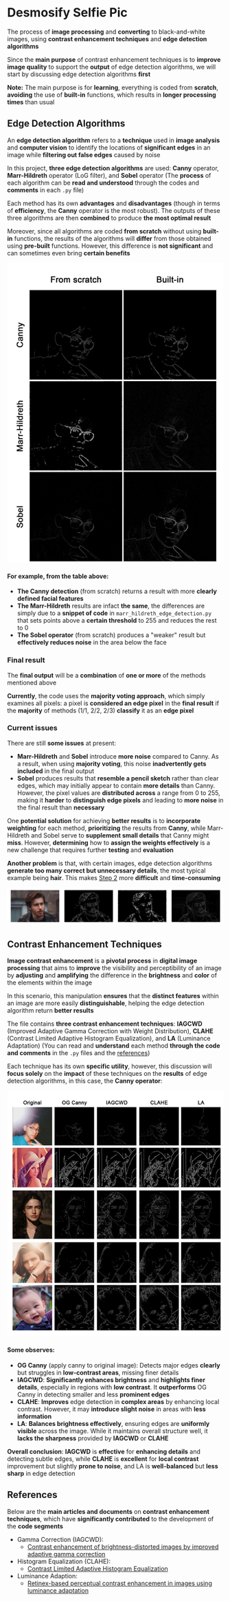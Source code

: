 # Desmosify Selfie Pic
The process of **image processing** and **converting** to black-and-white images, using **contrast enhancement techniques** and **edge detection algorithms** 

Since the **main purpose** of contrast enhancement techniques is to **improve image quality** to support the **output** of edge detection algorithms, we will start by discussing edge detection algorithms **first**

**Note:** The main purpose is for **learning**, everything is coded from **scratch**, **avoiding** the use of **built-in** functions, which results in **longer processing times** than usual

## Edge Detection Algorithms
An **edge detection algorithm** refers to a **technique** used in **image analysis** and **computer vision** to identify the locations of **significant edges** in an image while **filtering out false edges** caused by noise

In this project, **three edge detection algorithms** are used: **Canny** operator, **Marr-Hildreth** operator (LoG filter), and **Sobel** operator (The **process** of each algorithm can be **read and understood** through the codes and **comments** in each `.py` file)

Each method has its own **advantages** and **disadvantages** (though in terms of **efficiency**, the **Canny** operator is the most robust). The outputs of these three algorithms are then **combined** to produce **the most optimal result**

Moreover, since all algorithms are coded **from scratch** without using **built-in** functions, the results of the algorithms will **differ** from those obtained using **pre-built** functions. However, this difference is **not significant** and can sometimes even bring **certain benefits**

![Edge detection diff](https://github.com/CryAndRRich/Desmosify-Selfie-Pic/blob/main/.github/edge_detect_illustrate.jpg)

#### For example, from the table above:
* **The Canny detection** (from scratch) returns a result with more **clearly defined facial features**
* **The Marr-Hildreth** results are infact **the same**, the differences are simply due to a **snippet of code** in `marr_hildreth_edge_detection.py` that sets points above a **certain threshold** to 255 and reduces the rest to 0
* **The Sobel operator** (from scratch) produces a "weaker" result but **effectively reduces noise** in the area below the face

### Final result
The **final output** will be a **combination** of **one or more** of the methods mentioned above

**Currently**, the code uses the **majority voting approach**, which simply examines all pixels: a pixel is **considered an edge pixel** in the **final result** if the **majority** of methods (1/1, 2/2, 2/3) **classify** it as an **edge pixel**
### Current issues
There are still **some issues** at present:
* **Marr-Hildreth** and **Sobel** introduce **more noise** compared to Canny. As a result, when using **majority voting**, this noise **inadvertently gets included** in the final output
* **Sobel** produces results that **resemble a pencil sketch** rather than clear edges, which may initially appear to contain **more details** than Canny. However, the pixel values are **distributed across** a range from 0 to 255, making it **harder** to **distinguish edge pixels** and leading to **more noise** in the final result than **necessary**

One **potential solution** for achieving **better results** is to **incorporate weighting** for each method, **prioritizing** the results from **Canny**, while Marr-Hildreth and Sobel serve to **supplement small details** that Canny might **miss**. However, **determining** how to **assign the weights effectively** is a new challenge that requires further **testing** and **evaluation**

**Another problem** is that, with certain images, edge detection algorithms **generate too many correct but unnecessary details**, the most typical example being **hair**. This makes [Step 2](https://github.com/CryAndRRich/Desmosify-Selfie-Pic/blob/main/README.md#step-2-desmosify) more **difficult** and **time-consuming**

![too_detailed](https://github.com/CryAndRRich/Desmosify-Selfie-Pic/blob/main/.github/too_detailed.png)

## Contrast Enhancement Techniques
**Image contrast enhancement** is a **pivotal process** in **digital image processing** that aims to **improve** the visibility and perceptibility of an image by **adjusting** and **amplifying** the difference in the **brightness** and **color** of the elements within the image

In this scenario, this manipulation **ensures** that the **distinct features** within an image are more easily **distinguishable**, helping the edge detection algorithm return **better results**

The file contains **three contrast enhancement techniques**: **IAGCWD** (Improved Adaptive Gamma Correction with Weight Distribution), **CLAHE** (Contrast Limited Adaptive Histogram Equalization), and **LA** (Luminance Adaptation) (You can read and **understand** each method **through the code and comments** in the `.py` files and the [references]())

Each technique has its own **specific utility**, however, this discussion will **focus solely** on the **impact** of these techniques on the **results** of edge detection algorithms, in this case, the **Canny operator**:

![Contrast_enhance_tech](https://github.com/CryAndRRich/Desmosify-Selfie-Pic/blob/main/.github/contrast_enhance_tech.jpg)

#### Some observes:
* **OG Canny** (apply canny to original image): Detects major edges **clearly** but struggles in **low-contrast areas**, missing finer details
* **IAGCWD**: **Significantly enhances brightness** and **highlights finer details**, especially in regions with **low contrast**. It **outperforms** OG Canny in detecting smaller and less **prominent edges**
* **CLAHE**: **Improves** edge detection in **complex areas** by enhancing local contrast. However, it may **introduce slight noise** in areas with **less information**
* **LA**: **Balances brightness effectively**, ensuring edges are **uniformly visible** across the image. While it maintains overall structure well, it **lacks the sharpness** provided by **IAGCWD** or **CLAHE**

**Overall conclusion**: **IAGCWD** is **effective** for **enhancing details** and detecting subtle edges, while **CLAHE** is **excellent** for **local contrast** improvement but slightly **prone to noise**, and LA is **well-balanced** but **less sharp** in edge detection

## References
Below are the **main articles and documents** on **contrast enhancement techniques**, which have **significantly contributed** to the development of the **code segments**

* Gamma Correction (IAGCWD):
  * [Contrast enhancement of brightness-distorted images by improved adaptive gamma correction](https://arxiv.org/pdf/1709.04427) 
* Histogram Equalization (CLAHE):
  * [Contrast Limited Adaptive Histogram Equalization](https://www.tamps.cinvestav.mx/~wgomez/material/AID/CLAHE.pdf)
* Luminance Adaption:
  * [Retinex-based perceptual contrast enhancement in images using luminance adaptation](https://ieeexplore.ieee.org/stamp/stamp.jsp?arnumber=8500743) 
